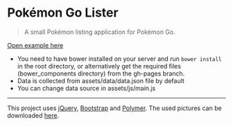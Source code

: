 # Pokémon Go Lister

> A small Pokémon listing application for Pokémon Go.

[Open example here](https://subbysnake.github.io/Pokemon-Go-Lister)

* You need to have bower installed on your server and run
    `bower install`
    in the root directory, or alternatively get the required files (bower_components directory) from the gh-pages branch.
* Data is collected from assets/data/data.json file by default
* You can change data source in assets/js/main.js

---

This project uses [jQuery](https://jquery.com), [Bootstrap](http://getbootstrap.com) and [Polymer](https://www.polymer-project.org).
The used pictures can be downloaded [here](https://github.com/Superviral/Pokemon-GO-App-Assets-and-Images/tree/master/Pokemon%20Models%20(PNG%20Format)).
